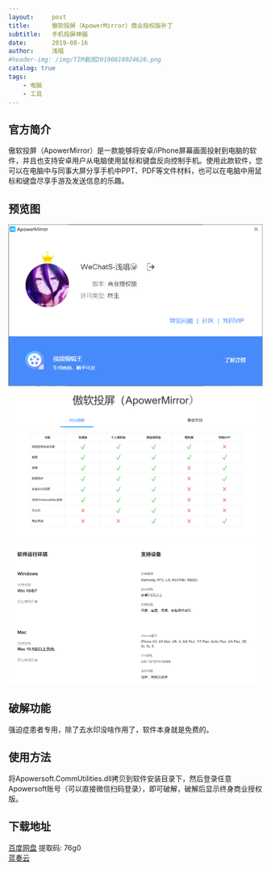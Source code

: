 ```yaml
---
layout:     post
title:      傲软投屏（ApowerMirror）商业授权版补丁
subtitle:   手机投屏神器
date:       2019-08-16
author:     浅唱
#header-img: /img/TIM截图20190810024626.png
catalog: true
tags:
    - 电脑
    - 工具
---
```


## 官方简介
傲软投屏（ApowerMirror）是一款能够将安卓/iPhone屏幕画面投射到电脑的软件，并且也支持安卓用户从电脑使用鼠标和键盘反向控制手机。使用此款软件，您可以在电脑中与同事大屏分享手机中PPT、PDF等文件材料，也可以在电脑中用鼠标和键盘尽享手游及发送信息的乐趣。

## 预览图
![](/img/TIM截图20190816015445.png)
![](/img/TIM截图20190816015822.png)
![](/img/TIM截图20190816015849.png)

## 破解功能
强迫症患者专用，除了去水印没啥作用了，软件本身就是免费的。

## 使用方法
将Apowersoft.CommUtilities.dll拷贝到软件安装目录下，然后登录任意Apowersoft账号（可以直接微信扫码登录），即可破解，破解后显示终身商业授权版。

## 下载地址
[百度网盘](https://pan.baidu.com/s/1c4GXMfL8nIH6z1GxSahkww) 提取码: 76g0           
[蓝奏云](https://www.lanzous.com/i5lfjfa)
